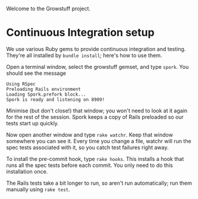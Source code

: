Welcome to the Growstuff project.

Continuous Integration setup
============================

We use various Ruby gems to provide continuous integration and testing. They're
all installed by `bundle install`; here's how to use them.

Open a terminal window, select the growstuff gemset, and type `spork`. You
should see the message

    Using RSpec
    Preloading Rails environment
    Loading Spork.prefork block...
    Spork is ready and listening on 8989!

Minimise (but don't close!) that window; you won't need to look at it again for
the rest of the session. Spork keeps a copy of Rails preloaded so our tests
start up quickly.

Now open another window and type `rake watchr`. Keep that window somewhere you
can see it. Every time you change a file, watchr will run the spec tests
associated with it, so you catch test failures right away.

To install the pre-commit hook, type `rake hooks`. This installs a hook that
runs all the spec tests before each commit. You only need to do this
installation once.

The Rails tests take a bit longer to run, so aren't run automatically; run them
manually using `rake test`.
